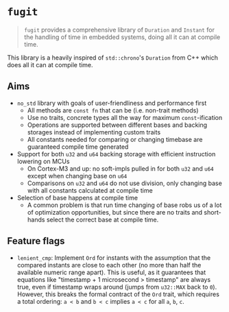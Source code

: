 # `fugit`

> `fugit` provides a comprehensive library of `Duration` and `Instant` for the handling of time in embedded systems, doing all it can at compile time.

This library is a heavily inspired of `std::chrono`'s `Duration` from C++ which does all it can at compile time.

## Aims

* `no_std` library with goals of user-friendliness and performance first
  * All methods are `const fn` that can be (i.e. non-trait methods)
  * Use no traits, concrete types all the way for maximum `const`-ification
  * Operations are supported between different bases and backing storages instead of implementing custom traits
  * All constants needed for comparing or changing timebase are guaranteed compile time generated
* Support for both `u32` and `u64` backing storage with efficient instruction lowering on MCUs
  * On Cortex-M3 and up: no soft-impls pulled in for both `u32` and `u64` except when changing base on `u64`
  * Comparisons on `u32` and `u64` do not use division, only changing base with all constants calculated at compile time
* Selection of base happens at compile time
  * A common problem is that run time changing of base robs us of a lot of optimization opportunities, but since there are no traits and short-hands select the correct base at compile time.

## Feature flags

* `lenient_cmp`: Implement `Ord` for instants with the assumption that the compared instants are close to each other (no more than half the available numeric range apart).
  This is useful, as it guarantees that equations like "timestamp + 1 microsecond > timestamp" are always true, even if timestamp wraps around (jumps from `u32::MAX` back to `0`).
  However, this breaks the formal contract of the `Ord` trait, which requires a total ordering: `a < b` and `b < c` implies `a < c` for all `a`, `b`, `c`.

